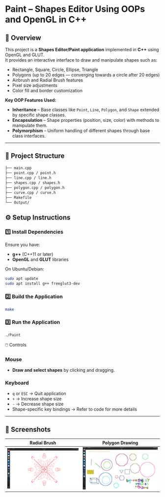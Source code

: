 # Paint – Shapes Editor Using OOPs and OpenGL in C++

## 📌 Overview
This project is a **Shapes Editor/Paint application** implemented in **C++** using OpenGL and GLUT.  
It provides an interactive interface to draw and manipulate shapes such as:
- Rectangle, Square, Circle, Ellipse, Triangle
- Polygons (up to 20 edges — converging towards a circle after 20 edges)
- Airbrush and Radial Brush features
- Pixel size adjustments
- Color fill and border customization

**Key OOP Features Used:**
- **Inheritance** – Base classes like `Point`, `Line`, `Polygon`, and `Shape` extended by specific shape classes.
- **Encapsulation** – Shape properties (position, size, color) with methods to manipulate them.
- **Polymorphism** – Uniform handling of different shapes through base class interfaces.

---

## 📂 Project Structure
```
├── main.cpp
├── point.cpp / point.h
├── line.cpp / line.h
├── shapes.cpp / shapes.h
├── polygon.cpp / polygon.h
├── curve.cpp / curve.h
├── Makefile
└── Output/
```

## ⚙️ Setup Instructions

### 1️⃣ Install Dependencies
Ensure you have:
- **g++** (C++11 or later)
- **OpenGL** and **GLUT** libraries

On Ubuntu/Debian:
```bash
sudo apt update
sudo apt install g++ freeglut3-dev
```

### 2️⃣ Build the Application
```bash
make
```

### 3️⃣ Run the Application
```bash
./Paint
```

🖱️ Controls

### Mouse
- **Draw and select shapes** by clicking and dragging.

### Keyboard
- `q` or `ESC` → Quit application  
- `+` → Increase shape size  
- `-` → Decrease shape size  
- Shape-specific key bindings → Refer to code for more details

---

## 📸 Screenshots

| Radial Brush | Polygon Drawing |
|--------------|----------------|
| ![Radial Brush](Output/Radial_brush.png) | ![Polygon Drawing](Output/all_features_2.png) |


